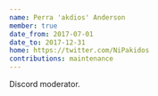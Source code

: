 ```yaml
---
name: Perra 'akdios' Anderson
member: true
date_from: 2017-07-01
date_to: 2017-12-31
home: https://twitter.com/NiPakidos
contributions: maintenance
---
```

Discord moderator.
